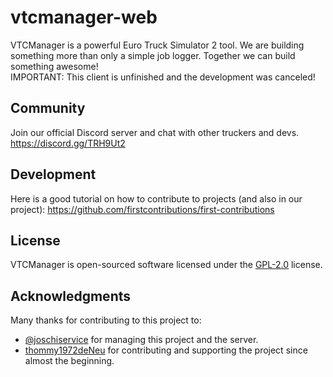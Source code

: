 # vtcmanager-web
VTCManager is a powerful Euro Truck Simulator 2 tool. We are building something more than only a simple job logger. Together we can build something awesome! <br>
IMPORTANT: This client is unfinished and the development was canceled!

## Community
Join our official Discord server and chat with other truckers and devs. https://discord.gg/TRH9Ut2
## Development
Here is a good tutorial on how to contribute to projects (and also in our project): https://github.com/firstcontributions/first-contributions
## License
VTCManager is open-sourced software licensed under the [GPL-2.0](https://github.com/VTCManager/vtcmanager-web/blob/master/LICENSE) license.
## Acknowledgments
Many thanks for contributing to this project to:
* [@joschiservice]( https://github.com/joschiservice ) for managing this project and the server.
* [thommy1972deNeu](https://github.com/thommy1972deNeu) for contributing and supporting the project since almost the beginning.
